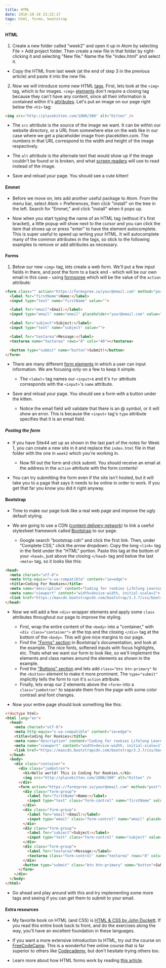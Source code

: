```yaml
---
title: HTML
date: 2016-10-18 23:22:17
tags: html, forms, bootstrap
---
```

#### HTML
1. Create a new folder called "week2" and open it up in Atom by selecting File > Add project folder. Then create a new file in that folder by right-clicking it and selecting "New file." Name the file "index.html" and select it.
  - Copy the HTML from last week (at the end of step 3 in the previous article) and paste it into the new file.

2. Now we will introduce some new HTML [tags](http://www.w3schools.com/tags/). First, lets look at the `<img>` tag, which is for images. `<img>` [elements](http://www.w3schools.com/html/html_elements.asp) don't require a closing tag because they can't have any content, since all their information is contained within it's [attributes](http://www.w3schools.com/html/html_attributes.asp). Let's put an image on our page right below the `<h1>` tag:

```html
<img src="http://placekitten.com/1000/300" alt="Kitten" />
```

- The `src` attribute is the source of the image we want. It can be within our website directory, or a URL from somewhere else on the web like in our case where we get a placeholder image from placekitten.com. The numbers in that URL correspond to the width and height of the image respectively.

- The `alt` attribute is the alternate text that would show up if the image couldn't be found or is broken, and what [screen readers](https://en.wikipedia.org/wiki/Screen_reader) will use to read instead of the image.

- Save and reload your page. You should see a cute kitten!

#### Emmet

- Before we move on, lets add another useful package to Atom. From the menu bar, select Atom > Preferences, then click "install" on the tree in the left. Search for "Emmet," and click "install" when it pops up.

- Now when you start typing the name of an HTML tag (without it's first bracket), a little popup will show next to the cursor and you can click the item that shows up or press "enter" to have the element autocomplete. This is super useful to speed up writing your HTML. It will autocomplete many of the common attributes in the tags, so stick to the following examples to remove or add attributes as necessary.

#### Forms
1. Below our new `<img>` tag, lets create a web form. We'll put a few input fields in there, and post the form to a back end - which will be our own email in this case - using [formspree](https://formspree.io) which will be the value of the `action` attribute:

```html
<form class="" action="https://formspree.io/your@email.com" method="post">
  <label for="firstName">Name:</label>
  <input type="text" name="firstName" value="">

  <label for="email">Email:</label>
  <input type="email" name="email" placeholder="your@email.com" value="">

  <label for="subject">Subject:</label>
  <input type="text" name="subject" value="">

  <label for="textarea">Message:</label>
  <textarea name="textarea" rows="8" cols="40"></textarea>

  <button type="submit" name="button">Submit!</button>
</form>
```

- There are many different [form elements](http://www.w3schools.com/html/html_form_elements.asp) in which a user can input information. We are focusing only on a few to keep it simple.
  - The `<label>` tag names our `<input>`s and it's `for` attribute corresponds with the `<input>`'s `name` attribute.

- Save and reload your page. You should see a form with a button under the kitten.
  - Notice the email field will validate that there is an @ symbol, or it will show an error. This is because the `<input>` tag's `type` attribute specifies that it is an email field.

##### Posting the form

- If you have Site44 set up as shown in the last part of the notes for Week 1, you can create a new site in it and replace the `index.html` file in that folder with the one in `week2` which you're working in.
  - Now fill out the form and click submit. You should receive an email at the address in the `action` attribute with the form contents!

- You can try submitting the form even if the site isn't hosted, but it will take you to a page that says it needs to be online in order to work. If you get that far you know you did it right anyway.

#### Bootstrap

- Time to make our page look like a real web page and improve the ugly default styling.

- We are going to use a CDN ([content delivery network](https://en.wikipedia.org/wiki/Content_delivery_network)) to link a useful stylesheet framework called [Bootstrap](https://getbootstrap.com) to our page.
  - Google search "bootstrap cdn" and click the first link. Then, under "Complete CSS," click the arrow dropdown. Copy the long `<link>` tag in the field under the "HTML" portion. Paste this tag at the bottom of your `<head>`, just above the closing `</head>` tag and below the last `<meta>` tag, so it looks like this:

```html
<head>
  <meta charset="utf-8">
  <meta http-equiv="x-ua-compatible" content="ie=edge">
  <title>Coding For Rookies</title>
  <meta name="description" content="Coding for rookies Lifelong Learning U of U">
  <meta name="viewport" content="width=device-width, initial-scale=1">
  <link href="https://maxcdn.bootstrapcdn.com/bootstrap/3.3.7/css/bootstrap.min.css" rel="stylesheet" integrity="sha384-BVYiiSIFeK1dGmJRAkycuHAHRg32OmUcww7on3RYdg4Va+PmSTsz/K68vbdEjh4u" crossorigin="anonymous">
</head>
```

- Now we will add a few `<div>` wrapper elements and apply some `class` attributes throughout our page to improve the styling.
  - First, wrap the entire content of the `<body>` into a "container," with `<div class="container">` at the top and the closing `</div>` tag at the bottom of the `<body>`. This will give nice margins to our page.
  - Find the ["Forms" section](http://getbootstrap.com/css/#forms) in Bootstrap's documentation, and look at the example. The nice fonts, softened inputs with focus highlights, etc. Thats what we want our form to look like, so we'll implement the elements and class names around the elements as shown in the example.
  - Find the ["Buttons" section](https://getbootstrap.com/css/#buttons) and lets add `class="btn btn-primary"` to the `<button>` element to make it more prominent. The `type="submit"` implicitly tells the form to run it's `action` attribute.
  - Finally, lets wrap our 2 elements above the `<form>` into a `class="jumbotron"` to separate them from the page with some color contrast and font changes.

- Now your entire page should look something like this:

```html
<!doctype html>
<html lang="en">
  <head>
    <meta charset="utf-8">
    <meta http-equiv="x-ua-compatible" content="ie=edge">
    <title>Coding For Rookies</title>
    <meta name="description" content="Coding for rookies Lifelong Learning U of U">
    <meta name="viewport" content="width=device-width, initial-scale=1">
    <link href="https://maxcdn.bootstrapcdn.com/bootstrap/3.3.7/css/bootstrap.min.css" rel="stylesheet" integrity="sha384-BVYiiSIFeK1dGmJRAkycuHAHRg32OmUcww7on3RYdg4Va+PmSTsz/K68vbdEjh4u" crossorigin="anonymous">
  </head>
  <body>
    <div class="container">
      <div class="jumbotron">
        <h1>Hello world! This is Coding for Rookies.</h1>
        <img src="http://placekitten.com/1000/300" alt="Kitten" />
      </div>
      <form action="https://formspree.io/your@email.com" method="post">
        <div class="form-group">
          <label for="firstName">Name:</label>
          <input type="text" class="form-control" name="firstName" value="">
        </div>
        <div class="form-group">
          <label for="email">Email:</label>
          <input type="email" class="form-control" name="email" placeholder="your@email.com" value="">
        </div>
        <div class="form-group">
          <label for="subject">Subject:</label>
          <input type="text" class="form-control" name="subject" value="">
        </div>
        <div class="form-group">
          <label for="textarea">Message:</label>
          <textarea class="form-control" name="textarea" rows="8" cols="40"></textarea>
        </div>
        <button type="submit" class="btn btn-primary" name="button">Submit!</button>
      </form>
    </div>
  </body>
</html>
```
- Go ahead and play around with this and try implementing some more tags and seeing if you can get them to submit to your email.

#### Extra resources

- My favorite book on HTML (and CSS) is [HTML & CSS by John Duckett](https://www.amazon.com/HTML-CSS-Design-Build-Websites/dp/1118008189). If you read this entire book back to front, and do the exercises along the way, you'll have an excellent foundation in these languages.

- If you want a more extensive introduction to HTML, try out the course on [FreeCodeCamp](https://www.freecodecamp.com). This is a wonderful free online course that is far superior to others like [Codecademy](https://codecademy.com), but don't hesitate trying others too.

- Learn more about how HTML forms work by reading [this article](http://www.javascript-coder.com/html-form/html-form-tutorial-p1.phtml).

